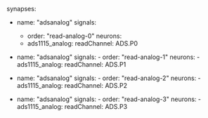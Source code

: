 synapses:
  - name: "adsanalog"
    signals:
      - order: "read-analog-0"
    neurons:
      - ads1115_analog:
          readChannel: ADS.P0
         
- name: "adsanalog"
    signals:
      - order: "read-analog-1"
    neurons:
      - ads1115_analog:
          readChannel: ADS.P1

- name: "adsanalog"
    signals:
      - order: "read-analog-2"
    neurons:
      - ads1115_analog:
          readChannel: ADS.P2

- name: "adsanalog"
    signals:
      - order: "read-analog-3"
    neurons:
      - ads1115_analog:
          readChannel: ADS.P3